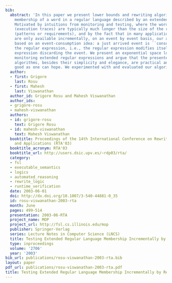 ```yaml
---
bib:
  abstract: 'In this paper we present lower bounds and rewriting algorithms for testing
    membership of a word in a regular language described by an extended regular expression.
    Motivated by intuitions from monitoring and testing, where the words to be tested
    (execution traces) are typically much longer than the size of the regular expressions
    (patterns or requirements), and by the fact that in many applications the traces
    are only available incrementally, on an event by event basis, our algorithms are
    based on an event-consumption idea: a just arrived event is ``consumed'''' by
    the regular expression, i.e., the regular expression modifies itself into another
    expression discarding the event. We present an exponential space lower bound for
    monitoring extended regular expressions and argue that the presented rewriting-based
    algorithms, besides their simplicity and elegance, are practical and almost as
    good as one can hope. We experimented with and evaluated our algorithms in Maude.'
  author:
  - first: Grigore
    last: Rosu
  - first: Mahesh
    last: Viswanathan
  author_id: Grigore Rosu and Mahesh Viswanathan
  author_ids:
  - grigore-rosu
  - mahesh-viswanathan
  authors:
  - id: grigore-rosu
    text: Grigore Rosu
  - id: mahesh-viswanathan
    text: Mahesh Viswanathan
  booktitle: Proceedings of the 14th International Conference on Rewriting Techniques
    and Applications (RTA'03)
  booktitle_acronym: RTA'03
  booktitle_url: http://users.dsic.upv.es/~rdp03/rta/
  category:
  - fsl
  - executable_semantics
  - logics
  - automated_reasoning
  - rewrite_logic
  - runtime_verification
  date: 2003-06-01
  doi: http://dx.doi.org/10.1007/3-540-44881-0_35
  id: rosu-viswanathan-2003-rta
  month: June
  pages: 499-514
  presentation: 2003-06-RTA
  project_name: MOP
  project_url: http://fsl.cs.illinois.edu/mop
  publisher: Springer-Verlag
  series: Lecture Notes in Computer Science (LNCS)
  title: Testing Extended Regular Language Membership Incrementally by Rewriting
  type: inproceedings
  volume: '2706'
  year: '2003'
bib_url: publications/rosu-viswanathan-2003-rta.bib
layout: paper
pdf_url: publications/rosu-viswanathan-2003-rta.pdf
title: Testing Extended Regular Language Membership Incrementally by Rewriting
---
```

